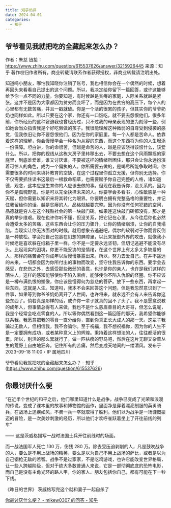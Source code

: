 ```yaml
---
title: 知乎热评
date: 2024-04-01
categories:
  - 知乎
---
```


## 爷爷看见我就把吃的全藏起来怎么办？

作者：朱慈
链接：https://www.zhihu.com/question/615537626/answer/3215926445
来源：知乎
著作权归作者所有。商业转载请联系作者获得授权，非商业转载请注明出处。

知道吗小朋友，哪怕我知晓你注销了账号，我也相信你会在一个偶然的时候，想着再回头来看看自己提出的这个问题。所以，我决定给你留下一篇回答，或许这能够给予你一点不同的力量。你要知道，有时候越是贫瘠的家庭，人际关系就越是紧张。这并不是因为大家都因为贫穷而变坏了，而是因为在贫穷的高压下，每个人的心里都有无数苦痛，并且一戳就破。你是一个活的很累的孩子，但其实你的爷爷奶奶也同样如此。所以只要在这个家，你还有一口饭吃，就不要去怨恨他们。很多年前，你所经历的这种窘迫我也曾经历过，只不过我的母亲表现的更为刻薄一些，例如她会当众指责我是个好吃懒做的孩子。我很能理解这种微弱的自尊受到侵袭的感觉，但我依旧让你不要怨恨他们。因为在你的家庭里。每一个人都是苦命人。依靠着这样的理解，你会慢慢学会一种名为从容的东西，而这个东西将为你的人生增添一份保障。坦白讲，你的命很苦，但越是命苦的人，越是应该晓得该恨什么，该爱什么。所以，把你的视线从这栋大房子里转移出去，不要去想在这个风雨飘摇的家庭里，到底谁爱谁，谁又讨厌谁。不要被这样的情绪所困住，那只会让你永远扮演着可怜人的角色，成为一个偏执的人。你所需要去做的，是竭尽所能争取时间。你需要很多的时间来填补教育的空缺，在这个过程里你孤立无援，但你别无选择。你不仅需要抓住读书这最后一根救命稻草，也需要赋予你自己完整的人格，诸如道德，观念，这本应是生育你的人应该去做的事。但现在我告诉你，没关系的。因为你不是孤魂野鬼，你是可以完全抉择未来的人。你要学会多看书，心性敏感是一种天赋，但你需要以知识来将其转化为眼界。你要明白拥有完整品格的重要性，并记住我留给你的话。越是贫瘠的人，品格就越要完整。因为你没有任何犯错的空间，品德就是穷人在这个残酷社会的第一块敲门砖。如果连这块敲门砖都没有，那才是真的举步维艰。现在也许你听不懂，但没关系，把它记在心里。从今往后你也必然会遭受太多的苦痛，这些东西会让你的压力骤升，让你的情绪崩溃，让你的自我塌陷。当现实让你无法面对的时候，就用想象去逃避吧，偶尔的软弱对于你而言反倒是一种放松。学会把自己包裹在幻想的屏障里，以此来抵御外界的攻击，就像我小时候老是喜欢躲在纸箱子里一样。你不是一定要永远坚韧，但切记逃避不能没有尽头。比起现实的困境，你更不能妥协的是情绪，在这个世界上有太多太多缺爱的人，那样的痛苦会在你成年以后慢慢暴露出来。所以，努力去爱自己。在并不遥远的未来，一切都会因为你所付出的事物而改变，坚守住我告诉你的东西。要学会去感受，在悲伤之外，去感受那些微弱的善意，也许是你的亲人，也许是我们这样的陌生人。这样的感知能够使你不陷入麻痹，能够使你不陷入仇恨的怪圈。你不应该是一樽布满仇恨的塑像，你应该是懂得何为慈悲的菩萨。放下一些东西，再拿起一些东西，这就是人生。知道吗，我本不会来回答这个问题，但是我忽然意识到了一件事，如果等到你爷爷奶奶离开了人世间，也许将来，就永远不会有人来告诉你这些东西了。倘若真是那样的话，或许你一辈子就真的回不了头了。我不是愿意说教的成年人，但事情总得有人来做，我也不是什么慈眉善目的大哥哥，但怎么说呢，我是个经常会吃点零食的人。所以等你偶然看到这一篇回答的那天，我希望你能够联系我。我愿意把我的零食一直分给你，直到你真正长大成人的那一天。这辈子我骗过无数人，但相信我，我不会骗你。至于祝福，我不想祝福你，因为你的人生不是一定要拥有成功，或者某种意义上的辉煌。秉持着这样想法的人，往往都活的很累。所以，别活的那么累就行了。做一匹枯瘦的野马吧，然后在这片无聊又杂草丛生的荒野上自由地狂奔。记住所有的苦痛，然后变成天地间的一缕清风。发布于 2023-09-18 11:00・IP 属地四川

爷爷看见我就把吃的全藏起来怎么办？ - 知乎
(https://www.zhihu.com/question/615537626)

## 你最讨厌什么梗

“在近半个世纪的和平之后，他们哪里知道什么是战争，战争已变成了光荣和浪漫的传说，变成了课本里的故事和博物馆的画作，里面净是穿着漂亮制服的英勇骑兵，在战场上迅疾如风，不费一兵一卒就取得了胜利。他们以为战争是一场慷慨豪迈的冒险，是一次美妙刺激的经历，所以他们才欢呼雀跃着坐上了开往前线的列车”

—— 这是茨威格描写一战时法国士兵开往前线时的场面。

而一战法国军人死亡 130 万，伤残 280 万。除去受压迫剥削的人，凡是鼓吹战争的人，要么是不用上战场的精英，要么是以为自己不用上战场的萨比，或者是以为自己钢枪无敌的若智。战争不是过家家，不是吃鸡游戏，也许它能改变世界格局，让一些人跨越阶级，但对于绝大多数普通人来说，它是一部彻彻底底的恐怖电影，而自己是没有主角光环的路人甲，你的家人、朋友包括你自己，都有可能在下一秒下线。

《昨日的世界》 茨威格写完这个就和妻子一起自杀了

[你最讨厌什么梗？ - mikew0307 的回答 - 知乎](https://www.zhihu.com/question/283854005/answer/3444705714)
